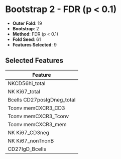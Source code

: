 # Bootstrap 2 - FDR (p < 0.1)

- **Outer Fold**: 19
- **Bootstrap**: 2
- **Method**: FDR (p < 0.1)
- **Fold Seed**: 61
- **Features Selected**: 9

## Selected Features

| Feature |
|---------|
| NKCD56hi_total |
| NK Ki67_total |
| Bcells CD27posIgDneg_total |
| Tconv memCXCR3_CD3 |
| Tconv memCXCR3_Tconv |
| Tconv memCXCR3_mem |
| NK Ki67_CD3neg |
| NK Ki67_nonTnonB |
| CD27IgD_Bcells |

